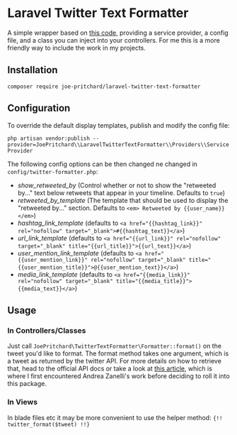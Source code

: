 # Laravel Twitter Text Formatter #

A simple wrapper based on [this code](https://github.com/netgloo/php-samples/tree/master/php-twitter-text-formatter), 
providing a service provider, a config file, and a class you can inject into your controllers. For me this is a more friendly
way to include the work in my projects.  

## Installation ##

`composer require joe-pritchard/laravel-twitter-text-formatter`

## Configuration ##

To override the default display templates, publish and modify the config file:

`php artisan vendor:publish --provider=JoePritchard\\LaravelTwitterTextFormatter\\Providers\\ServiceProvider`   

The following config options can be then changed ne changed in `config/twitter-formatter.php`:

  - _show_retweeted_by_ (Control whether or not to show the "retweeted by..." text below retweets that appear in your timeline. Defaults to `true`)
  - _retweeted_by_template_ (The template that should be used to display the "retweeted by..." section. Defaults to `<em> Retweeted by {{user_name}}</em>`)
  - _hashtag_link_template_ (defaults to `<a href="{{hashtag_link}}" rel="nofollow" target="_blank">#{{hashtag_text}}</a>`) 
  - _url_link_template_ (defaults to `<a href="{{url_link}}" rel="nofollow" target="_blank" title="{{url_title}}">{{url_text}}</a>`)
  - _user_mention_link_template_ (defaults to `<a href="{{user_mention_link}}" rel="nofollow" target="_blank" title="{{user_mention_title}}">@{{user_mention_text}}</a>`)
  - _media_link_template_ (defaults to `<a href="{{media_link}}" rel="nofollow" target="_blank" title="{{media_title}}">{{media_text}}</a>`) 

## Usage ##

### In Controllers/Classes ###

Just call `JoePritchard\TwitterTextFormatter\Formatter::format()` on the tweet you'd like to format. 
The format method takes one argument, which is a tweet as returned by the twitter API. For more details on how to retrieve
that, head to the official API docs or take a look at [this article](http://blog.netgloo.com/2015/08/16/php-getting-latest-tweets-and-displaying-them-in-html/), 
which is where I first encountered Andrea Zanelli's work before deciding to roll it into this package.

### In Views ###

In blade files etc it may be more convenient to use the helper method: `{!! twitter_format($tweet) !!}` 